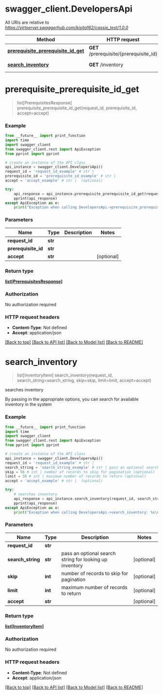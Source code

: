 # swagger_client.DevelopersApi

All URIs are relative to *https://virtserver.swaggerhub.com/kisita162/cassie_test/1.0.0*

Method | HTTP request | Description
------------- | ------------- | -------------
[**prerequisite_prerequisite_id_get**](DevelopersApi.md#prerequisite_prerequisite_id_get) | **GET** /prerequisite/{prerequisite_id} | 
[**search_inventory**](DevelopersApi.md#search_inventory) | **GET** /inventory | searches inventory

# **prerequisite_prerequisite_id_get**
> list[PrerequisitesResponse] prerequisite_prerequisite_id_get(request_id, prerequisite_id, accept=accept)



### Example
```python
from __future__ import print_function
import time
import swagger_client
from swagger_client.rest import ApiException
from pprint import pprint

# create an instance of the API class
api_instance = swagger_client.DevelopersApi()
request_id = 'request_id_example' # str | 
prerequisite_id = 'prerequisite_id_example' # str | 
accept = 'accept_example' # str |  (optional)

try:
    api_response = api_instance.prerequisite_prerequisite_id_get(request_id, prerequisite_id, accept=accept)
    pprint(api_response)
except ApiException as e:
    print("Exception when calling DevelopersApi->prerequisite_prerequisite_id_get: %s\n" % e)
```

### Parameters

Name | Type | Description  | Notes
------------- | ------------- | ------------- | -------------
 **request_id** | **str**|  | 
 **prerequisite_id** | **str**|  | 
 **accept** | **str**|  | [optional] 

### Return type

[**list[PrerequisitesResponse]**](PrerequisitesResponse.md)

### Authorization

No authorization required

### HTTP request headers

 - **Content-Type**: Not defined
 - **Accept**: application/json

[[Back to top]](#) [[Back to API list]](../README.md#documentation-for-api-endpoints) [[Back to Model list]](../README.md#documentation-for-models) [[Back to README]](../README.md)

# **search_inventory**
> list[InventoryItem] search_inventory(request_id, search_string=search_string, skip=skip, limit=limit, accept=accept)

searches inventory

By passing in the appropriate options, you can search for available inventory in the system 

### Example
```python
from __future__ import print_function
import time
import swagger_client
from swagger_client.rest import ApiException
from pprint import pprint

# create an instance of the API class
api_instance = swagger_client.DevelopersApi()
request_id = 'request_id_example' # str | 
search_string = 'search_string_example' # str | pass an optional search string for looking up inventory (optional)
skip = 56 # int | number of records to skip for pagination (optional)
limit = 56 # int | maximum number of records to return (optional)
accept = 'accept_example' # str |  (optional)

try:
    # searches inventory
    api_response = api_instance.search_inventory(request_id, search_string=search_string, skip=skip, limit=limit, accept=accept)
    pprint(api_response)
except ApiException as e:
    print("Exception when calling DevelopersApi->search_inventory: %s\n" % e)
```

### Parameters

Name | Type | Description  | Notes
------------- | ------------- | ------------- | -------------
 **request_id** | **str**|  | 
 **search_string** | **str**| pass an optional search string for looking up inventory | [optional] 
 **skip** | **int**| number of records to skip for pagination | [optional] 
 **limit** | **int**| maximum number of records to return | [optional] 
 **accept** | **str**|  | [optional] 

### Return type

[**list[InventoryItem]**](InventoryItem.md)

### Authorization

No authorization required

### HTTP request headers

 - **Content-Type**: Not defined
 - **Accept**: application/json

[[Back to top]](#) [[Back to API list]](../README.md#documentation-for-api-endpoints) [[Back to Model list]](../README.md#documentation-for-models) [[Back to README]](../README.md)

